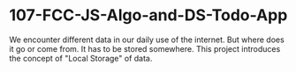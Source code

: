 # 107-FCC-JS-Algo-and-DS-Todo-App

We encounter different data in our daily use of the internet. But where does it go or come from. It has to be stored somewhere.
This project introduces the concept of "Local Storage" of data.
